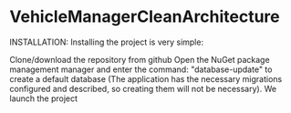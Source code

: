 # VehicleManagerCleanArchitecture
INSTALLATION: Installing the project is very simple:

Clone/download the repository from github
Open the NuGet package management manager and enter the command: "database-update" to create a default database (The application has the necessary migrations configured and described, so creating them will not be necessary).
We launch the project
